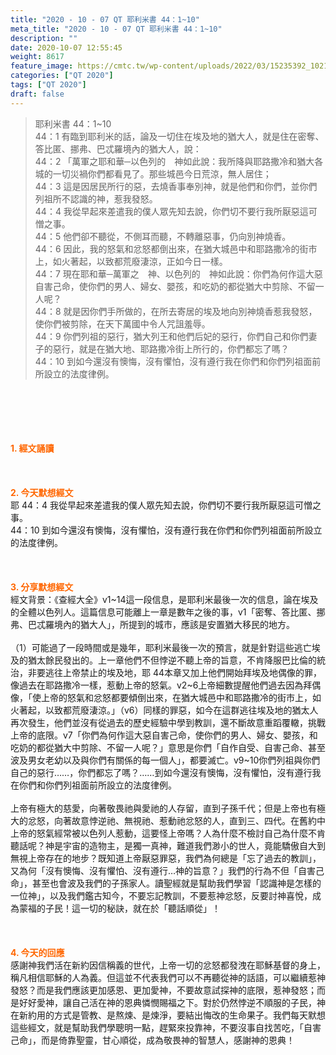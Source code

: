 ```yaml
---
title: "2020 - 10 - 07 QT 耶利米書 44：1~10"
meta_title: "2020 - 10 - 07 QT 耶利米書 44：1~10"
description: ""
date: 2020-10-07 12:55:45
weight: 8617
feature_image: https://cmtc.tw/wp-content/uploads/2022/03/15235392_10211799862337740_180693556567566654_o-1.webp
categories: ["QT 2020"]
tags: ["QT 2020"]
draft: false
---
```


<blockquote>耶利米書 44：1~10<br />
44：1 有臨到耶利米的話，論及一切住在埃及地的猶大人，就是住在密奪、答比匿、挪弗、巴忒羅境內的猶大人，說：<br />
44：2 「萬軍之耶和華─以色列的　神如此說：我所降與耶路撒冷和猶大各城的一切災禍你們都看見了。那些城邑今日荒涼，無人居住；<br />
44：3 這是因居民所行的惡，去燒香事奉別神，就是他們和你們，並你們列祖所不認識的神，惹我發怒。<br />
44：4 我從早起來差遣我的僕人眾先知去說，你們切不要行我所厭惡這可憎之事。<br />
44：5 他們卻不聽從，不側耳而聽，不轉離惡事，仍向別神燒香。<br />
44：6 因此，我的怒氣和忿怒都倒出來，在猶大城邑中和耶路撒冷的街市上，如火著起，以致都荒廢淒涼，正如今日一樣。<br />
44：7 現在耶和華─萬軍之　神、以色列的　神如此說：你們為何作這大惡自害己命，使你們的男人、婦女、嬰孩，和吃奶的都從猶大中剪除、不留一人呢？<br />
44：8 就是因你們手所做的，在所去寄居的埃及地向別神燒香惹我發怒，使你們被剪除，在天下萬國中令人咒詛羞辱。<br />
44：9 你們列祖的惡行，猶大列王和他們后妃的惡行，你們自己和你們妻子的惡行，就是在猶大地、耶路撒冷街上所行的，你們都忘了嗎？<br />
44：10 到如今還沒有懊悔，沒有懼怕，沒有遵行我在你們和你們列祖面前所設立的法度律例。</blockquote><br />
&nbsp;<br />
<br />
&nbsp;<br />
<br />
<span style="color: #ff6600;"><strong>1. </strong><strong>經文誦讀</strong></span><br />
<br />
<span style="color: #ff6600;"><strong> </strong></span><br />
<br />
<span style="color: #ff6600;"><strong>2. 今天默想</strong><strong>經文<br />
</strong></span>耶 44：4 我從早起來差遣我的僕人眾先知去說，你們切不要行我所厭惡這可憎之事。<br />
44：10 到如今還沒有懊悔，沒有懼怕，沒有遵行我在你們和你們列祖面前所設立的法度律例。<br />
<br />
&nbsp;<br />
<br />
<span style="color: #ff6600;"><strong>3. 分享默想經文<br />
</strong></span>經文背景：《查經大全》v1~14這一段信息，是耶利米最後一次的信息，論在埃及的全體以色列人。這篇信息可能離上一章是數年之後的事，v1「密奪、答比匿、挪弗、巴忒羅境內的猶大人」，所提到的城市，應該是安置猶大移民的地方。<br />
<br />
（1）可能過了一段時間或是幾年，耶利米最後一次的預言，就是針對這些逃亡埃及的猶太餘民發出的。上一章他們不但悖逆不聽上帝的旨意，不肯降服巴比倫的統治，非要逃往上帝禁止的埃及地，耶 44本章又加上他們開始拜埃及地偶像的罪，像過去在耶路撒冷一樣，惹動上帝的怒氣。v2~6上帝細數提醒他們過去因為拜偶像，「使上帝的怒氣和忿怒都要傾倒出來，在猶大城邑中和耶路撒冷的街市上，如火著起，以致都荒廢淒涼。」（v6）同樣的罪惡，如今在這群逃往埃及地的猶太人再次發生，他們並沒有從過去的歷史經驗中學到教訓，還不斷故意重蹈覆轍，挑戰上帝的底限。v7「你們為何作這大惡自害己命，使你們的男人、婦女、嬰孩，和吃奶的都從猶大中剪除、不留一人呢？」意思是你們「自作自受、自害己命、甚至波及男女老幼以及與你們有關係的每一個人」，都要滅亡。v9~10你們列祖與你們自己的惡行……，你們都忘了嗎？……到如今還沒有懊悔，沒有懼怕，沒有遵行我在你們和你們列祖面前所設立的法度律例。<br />
<br />
上帝有極大的慈愛，向著敬畏祂與愛祂的人存留，直到子孫千代；但是上帝也有極大的忿怒，向著故意悖逆祂、無視祂、惹動祂忿怒的人，直到三、四代。在舊約中上帝的怒氣經常被以色列人惹動，這要怪上帝嗎？人為什麼不檢討自己為什麼不肯聽話呢？神是宇宙的造物主，是獨一真神，難道我們渺小的世人，竟能驕傲自大到無視上帝存在的地步？既知道上帝厭惡罪惡，我們為何總是「忘了過去的教訓」，又為何「沒有懊悔、沒有懼怕、沒有遵行…神的旨意？」我們的行為不但「自害己命」，甚至也會波及我們的子孫家人。讀聖經就是幫助我們學習「認識神是怎樣的一位神」，以及我們鑑古知今，不要忘記教訓，不要惹神忿怒，反要討神喜悅，成為蒙福的子民！這一切的秘訣，就在於「聽話順從」！<br />
<br />
&nbsp;<br />
<br />
<span style="color: #ff6600;"><strong>4. 今天的回應<br />
</strong></span>感謝神我們活在新約因信稱義的世代，上帝一切的忿怒都發洩在耶穌基督的身上，稱凡相信耶穌的人為義。但這並不代表我們可以不再聽從神的話語，可以繼續惹神發怒？而是我們應該更加感恩、更加愛神，不要故意試探神的底限，惹神發怒；而是好好愛神，讓自己活在神的恩典憐憫賜福之下。對於仍然悖逆不順服的子民，神在新約用的方式是管教、是熬煉、是煉淨，要結出悔改的生命果子。我們每天默想這些經文，就是幫助我們學聰明一點，趕緊來投靠神，不要沒事自找苦吃，「自害己命」，而是倚靠聖靈，甘心順從，成為敬畏神的智慧人，感謝神的恩典！<br />
<br />
&nbsp;
        